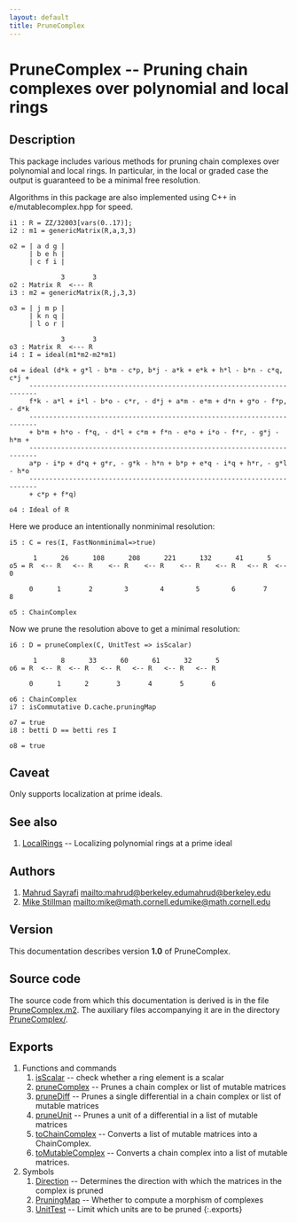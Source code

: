 ```yaml
---
layout: default
title: PruneComplex
---
```



# PruneComplex -- Pruning chain complexes over polynomial and local rings

## Description
This package includes various methods for pruning chain complexes over polynomial and local rings. In particular, in the local or graded case the output is guaranteed to be a minimal free resolution.

Algorithms in this package are also implemented using C++ in e/mutablecomplex.hpp for speed.


```language-macaulay2
i1 : R = ZZ/32003[vars(0..17)];
i2 : m1 = genericMatrix(R,a,3,3)

o2 = | a d g |
     | b e h |
     | c f i |

             3       3
o2 : Matrix R  <--- R
i3 : m2 = genericMatrix(R,j,3,3)

o3 = | j m p |
     | k n q |
     | l o r |

             3       3
o3 : Matrix R  <--- R
i4 : I = ideal(m1*m2-m2*m1)

o4 = ideal (d*k + g*l - b*m - c*p, b*j - a*k + e*k + h*l - b*n - c*q, c*j +
     ------------------------------------------------------------------------
     f*k - a*l + i*l - b*o - c*r, - d*j + a*m - e*m + d*n + g*o - f*p, - d*k
     ------------------------------------------------------------------------
     + b*m + h*o - f*q, - d*l + c*m + f*n - e*o + i*o - f*r, - g*j - h*m +
     ------------------------------------------------------------------------
     a*p - i*p + d*q + g*r, - g*k - h*n + b*p + e*q - i*q + h*r, - g*l - h*o
     ------------------------------------------------------------------------
     + c*p + f*q)

o4 : Ideal of R

```
Here we produce an intentionally nonminimal resolution:


```language-macaulay2
i5 : C = res(I, FastNonminimal=>true)

      1      26      108      208      221      132      41      5
o5 = R  <-- R   <-- R    <-- R    <-- R    <-- R    <-- R   <-- R  <-- 0
                                                                        
     0      1       2        3        4        5        6       7      8

o5 : ChainComplex

```
Now we prune the resolution above to get a minimal resolution:


```language-macaulay2
i6 : D = pruneComplex(C, UnitTest => isScalar)

      1      8      33      60      61      32      5
o6 = R  <-- R  <-- R   <-- R   <-- R   <-- R   <-- R
                                                    
     0      1      2       3       4       5       6

o6 : ChainComplex
i7 : isCommutative D.cache.pruningMap

o7 = true
i8 : betti D == betti res I

o8 = true

```

## Caveat
Only supports localization at prime ideals.


## See also

1. <a href="/home/mahrud/.Macaulay2/local/share/doc/Macaulay2/LocalRings/html/index.html" title="Localizing polynomial rings at a prime ideal">LocalRings</a> -- Localizing polynomial rings at a prime ideal

## Authors

1. [Mahrud Sayrafi](http://ocf.berkeley.edu/~mahrud/) <mailto:mahrud@berkeley.edumahrud@berkeley.edu>
2. [Mike Stillman](http://www.math.cornell.edu/~mike/) <mailto:mike@math.cornell.edumike@math.cornell.edu>

## Version
This documentation describes version **1.0** of PruneComplex.
## Source code
The source code from which this documentation is derived is in the file [PruneComplex.m2](share/Macaulay2/PruneComplex.m2).  The auxiliary files accompanying it are in the directory [PruneComplex/](share/Macaulay2/PruneComplex/).
## Exports

1. Functions and commands
   1. <a href="/home/mahrud/.Macaulay2/local/share/doc/Macaulay2/PruneComplex/html/_is__Scalar.html" title="check whether a ring element is a scalar">isScalar</a> -- check whether a ring element is a scalar
   2. <a href="/home/mahrud/.Macaulay2/local/share/doc/Macaulay2/PruneComplex/html/_prune__Complex.html" title="Prunes a chain complex or list of mutable matrices">pruneComplex</a> -- Prunes a chain complex or list of mutable matrices
   3. <a href="/home/mahrud/.Macaulay2/local/share/doc/Macaulay2/PruneComplex/html/_prune__Diff.html" title="Prunes a single differential in a chain complex or list of mutable matrices">pruneDiff</a> -- Prunes a single differential in a chain complex or list of mutable matrices
   4. <a href="/home/mahrud/.Macaulay2/local/share/doc/Macaulay2/PruneComplex/html/_prune__Unit.html" title="Prunes a unit of a differential in a list of mutable matrices">pruneUnit</a> -- Prunes a unit of a differential in a list of mutable matrices
   5. <a href="/home/mahrud/.Macaulay2/local/share/doc/Macaulay2/PruneComplex/html/_to__Chain__Complex.html" title="Converts a list of mutable matrices into a ChainComplex.">toChainComplex</a> -- Converts a list of mutable matrices into a ChainComplex.
   6. <a href="/home/mahrud/.Macaulay2/local/share/doc/Macaulay2/PruneComplex/html/_to__Mutable__Complex.html" title="Converts a chain complex into a list of mutable matrices.">toMutableComplex</a> -- Converts a chain complex into a list of mutable matrices.
2. Symbols
   1. <a href="/home/mahrud/.Macaulay2/local/share/doc/Macaulay2/PruneComplex/html/___Direction.html" title="Determines the direction with which the matrices in the complex is pruned">Direction</a> -- Determines the direction with which the matrices in the complex is pruned
   2. <a href="/home/mahrud/.Macaulay2/local/share/doc/Macaulay2/PruneComplex/html/___Pruning__Map.html" title="Whether to compute a morphism of complexes">PruningMap</a> -- Whether to compute a morphism of complexes
   3. <a href="/home/mahrud/.Macaulay2/local/share/doc/Macaulay2/PruneComplex/html/___Unit__Test.html" title="Limit which units are to be pruned">UnitTest</a> -- Limit which units are to be pruned
{:.exports}
